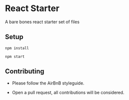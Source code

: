 # React Starter

A bare bones react starter set of files

## Setup

```
npm install
```

```
npm start
```

## Contributing

* Please follow the AirBnB styleguide.

* Open a pull request, all contributions will be considered.
